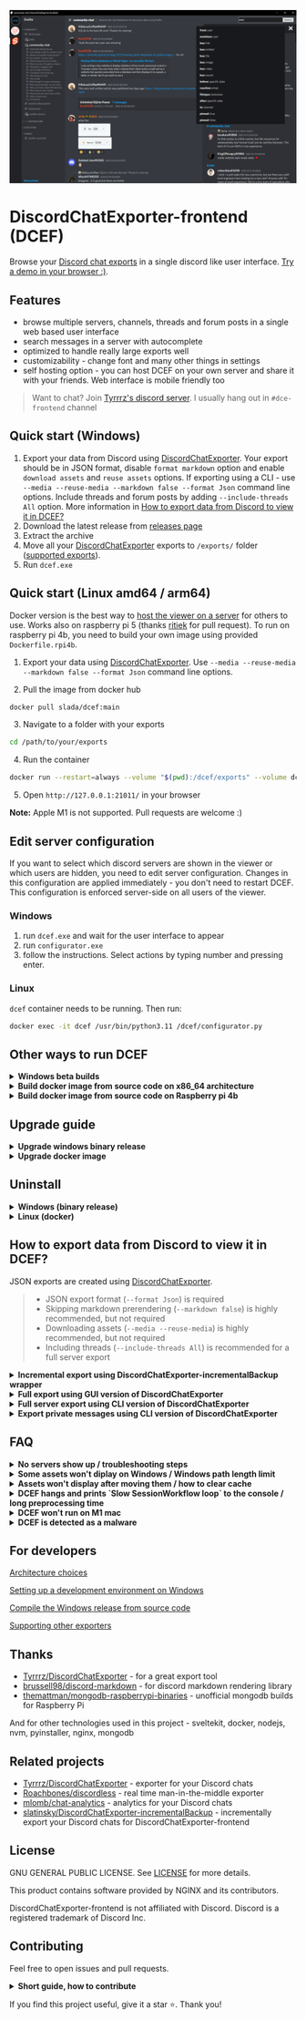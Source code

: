 ![](docs/screenshot.png)

# DiscordChatExporter-frontend (DCEF)

Browse your [Discord chat exports](https://github.com/Tyrrrz/DiscordChatExporter) in a single discord like user interface. [Try a demo in your browser :)](https://dcef.slada.sk/).

## Features

- browse multiple servers, channels, threads and forum posts in a single web based user interface
- search messages in a server with autocomplete
- optimized to handle really large exports well
- customizability - change font and many other things in settings
- self hosting option - you can host DCEF on your own server and share it with your friends. Web interface is mobile friendly too

> Want to chat? Join [Tyrrrz's discord server](https://discord.gg/2SUWKFnHSm). I usually hang out in `#dce-frontend` channel

## Quick start (Windows)

1. Export your data from Discord using [DiscordChatExporter](https://github.com/Tyrrrz/DiscordChatExporter/tree/master/.docs). Your export should be in JSON format, disable `format markdown` option and enable `download assets` and `reuse assets` options. If exporting using a CLI - use `--media --reuse-media --markdown false --format Json` command line options. Include threads and forum posts by adding `--include-threads All` option. More information in [How to export data from Discord to view it in DCEF?](#supported-exports)
2. Download the latest release from [releases page](https://github.com/slatinsky/DiscordChatExporter-frontend/releases)
3. Extract the archive
4. Move all your [DiscordChatExporter](https://github.com/Tyrrrz/DiscordChatExporter) exports to `/exports/` folder ([supported exports](#supported-exports)).
5. Run `dcef.exe`

## Quick start (Linux amd64 / arm64)


Docker version is the best way to [host the viewer on a server](docs/Server-hosting.md) for others to use. Works also on raspberry pi 5 (thanks [ritiek](https://github.com/slatinsky/DiscordChatExporter-frontend/pull/54) for pull request). To run on raspberry pi 4b, you need to build your own image using provided `Dockerfile.rpi4b`.

1. Export your data using [DiscordChatExporter](https://github.com/Tyrrrz/DiscordChatExporter/blob/master/.docs/Getting-started.md#using-the-cli). Use `--media --reuse-media --markdown false --format Json` command line options.

2. Pull the image from docker hub

```bash
docker pull slada/dcef:main
```

3. Navigate to a folder with your exports

```bash
cd /path/to/your/exports
```

4. Run the container
```bash
docker run --restart=always --volume "$(pwd):/dcef/exports" --volume dcef_cache:/dcef/cache --name dcef -p 21011:21011 -it slada/dcef:main
```

5. Open `http://127.0.0.1:21011/` in your browser

**Note:** Apple M1 is not supported. Pull requests are welcome :)

## Edit server configuration

If you want to select which discord servers are shown in the viewer or which users are hidden, you need to edit server configuration. Changes in this configuration are applied immediately - you don't need to restart DCEF. This configuration is enforced server-side on all users of the viewer.

### Windows

1. run `dcef.exe` and wait for the user interface to appear
2. run `configurator.exe`
3. follow the instructions. Select actions by typing number and pressing enter.

### Linux

`dcef` container needs to be running. Then run:

```bash
docker exec -it dcef /usr/bin/python3.11 /dcef/configurator.py
```

## Other ways to run DCEF

<details><summary><b>Windows beta builds</b></summary>

If you want to try out the latest features, you can use [beta builds](https://github.com/slatinsky/DiscordChatExporter-frontend/actions/workflows/windows-build.yml). They are automatically built from the latest commit on `main` branch. You need to be logged in to Github account to download them.

</details>

<details><summary><b>Build docker image from source code on x86_64 architecture</b></summary>

You need docker and git installed. Then run:

```bash
git clone https://github.com/slatinsky/DiscordChatExporter-frontend
cd DiscordChatExporter-frontend
docker build -t dcef .
```
Then use the same instructions as for the Linux docker version, but replace in commands `slada/dcef:main` with `dcef`.

</details>

<details><summary><b>Build docker image from source code on Raspberry pi 4b</b></summary>

You need docker and git installed. Then run:

```bash
git clone https://github.com/slatinsky/DiscordChatExporter-frontend
cd DiscordChatExporter-frontend
docker build -t dcef -f Dockerfile.rpi4b
```
Then use the same instructions as for the Linux docker version, but replace in commands `slada/dcef:main` with `dcef`.

</details>


## Upgrade guide

<details><summary><b>Upgrade windows binary release</b></summary>

Want to upgrade from previous version? Follow these steps:

1. Download the latest release from [releases page](https://github.com/slatinsky/DiscordChatExporter-frontend/releases).
2. Delete everything (except `exports` folder) in your discordchatexporter-frontend folder.
3. Move everything (except `exports` folder) from the new release to your discordchatexporter-frontend folder.

</details>

<details><summary><b>Upgrade docker image</b></summary>

```bash
cd path/to/your/exports/
docker rm dcef --force
docker image rm slada/dcef:main
docker pull slada/dcef:main
docker run --restart=always --volume "$(pwd):/dcef/exports" --volume dcef_cache:/dcef/cache --rm --name dcef -p 21011:21011 -it slada/dcef:main
```

</details>

## Uninstall

<details><summary><b>Windows (binary release)</b></summary>

DCEF does not create any files outside of its folder, so you can just delete the folder to uninstall it.

Move your `exports` folder somewhere else if you want to keep your exports.

</details>

<details><summary><b>Linux (docker)</b></summary>

1. kill and delete the container

```bash
docker rm dcef --force
```

2. remove the volume

```bash
docker volume rm dcef_cache
```

3. remove the image

```bash
docker image rm slada/dcef:main
```

</details>



<a name="supported-exports"></a>
## How to export data from Discord to view it in DCEF?

JSON exports are created using [DiscordChatExporter](https://github.com/Tyrrrz/DiscordChatExporter).

> - JSON export format (`--format Json`) is required
> - Skipping markdown prerendering (`--markdown false`) is highly recommended, but not required
> - Downloading assets (`--media --reuse-media`) is highly recommended, but not required
> - Including threads (`--include-threads All`) is recommended for a full server export


<details><summary><b>Incremental export using DiscordChatExporter-incrementalBackup wrapper</b></summary>

I have created simple wrapper for DiscordChatExporter to simplify the process of incremental export for this frontend viewer. You declare what you want to export in a config file and the wrapper will automatically export only new messages since the last export.

For more information and instructions how to use, see [slatinsky/DiscordChatExporter-incrementalBackup](https://github.com/slatinsky/DiscordChatExporter-incrementalBackup)

</details>

<details><summary><b>Full export using GUI version of DiscordChatExporter</b></summary>

Make sure that export format is set to `JSON` and `Format markdown` is disabled. Optionally, you should also enable `Download assets`+`Reuse assets` option to download images, videos and other types of assets.

Recently `Show threads` option was added to the general settings of DiscordChatExporter - if you want to export threads. Note that fetching threads is slow and it may take a while to show them in the GUI.


![](docs/dce-export-more.png)

Note: Exporting using CLI version of DiscordChatExporter is actually easier if you want to mass export everything.

</details>



<details><summary><b>Full server export using CLI version of DiscordChatExporter</b></summary>

Export all accessible channels, threads and forum posts in a server:
```bash
DiscordChatExporter.Cli.exe exportguild --token DISCORD_TOKEN -g SERVER_ID --media --reuse-media --markdown false --format Json --include-threads All --output OUTPUT_FOLDER_PATH
```


</details>

<details><summary><b>Export private messages using CLI version of DiscordChatExporter</b></summary>

Export all dms (sadly, exporting dms can't be done without selfboting):
```bash
DiscordChatExporter.Cli.exe exportdm --token DISCORD_TOKEN --media --reuse-media --markdown false --format Json --output OUTPUT_FOLDER_PATH
```

</details>





## FAQ

<details><summary><b>No servers show up / troubleshooting steps</b></summary>

See logs (Windows `dcef/logs.txt`, Linux `docker logs dcef`) for more info.

[Windows only] Please check, if the top of the log contains line `windows-runner: OK: All required ports are available.`. DCEF needs ports `21011`, `21013`, `27017`, `58000` to be available. If you have any of these ports occupied, DCEF won't start or won't work properly.

[All platforms] Find line `found X json channel exports` - if this number is 0, you don't have any valid exports in `/exports/` folder.

[All platforms] Find if there is line `preprocess done` (at the end of lines `processing <PATH_TO_JSON_FILE>`) - if you see this line, preprocessing step finished successfully. If you don't see this line, please check if there is any stacktrace in the logs. Stacktrace looks like this:

```
Traceback (most recent call last):
  File "dcef/backend/preprocess/main_mongo.py", line 82, in <module>
    main(input_dir, output_dir)
  File "dcef/backend/preprocess/main_mongo.py", line 67, in main
    raise Exception("Example stack trace exception")
Exception: Example stack trace exception
```

Please [report this issue](https://github.com/slatinsky/DiscordChatExporter-frontend/issues/new) with the stacktrace attached.

[Windows] If no other solution works for you, run Docker version of DCEF.

</details>

<details><summary><b>Some assets won't diplay on Windows / Windows path length limit</b></summary>

Files in `/exports/` folder may exceed Windows path length limit of 260 characters. If you have any issues with loading your assets you can choose one of the following solutions:
- move DCEF to a folder with shorter path
- or run `registry_tweaks/change_260_character_path_limit_to_32767.reg` to increase the limit to 32767 characters (requires admin privileges) and restart your computer. To revert this change, run `registry_tweaks/restore_260_character_path_limit.reg` and restart your computer.

</details>

<details><summary><b>Assets won't display after moving them / how to clear cache</b></summary>

After you put your export to `/exports/` folder, don't remove them. DCEF keeps track of assets and if you remove or move them, they won't show up in DCEF, because the old path would become invalid.

**TL;DR - only adding new files to `/exports/` folder is supported. If you want to remove or move files, you need to clear cache afterwards.**

Clearing cache on Windows:
- close DCEF
- delete `dcef/backend/mongodb/db` folder
- start DCEF again

Clearing cache on Linux:
- kill DCEF container
- remove `dcef_cache` volume (`docker volume rm dcef_cache`)
- start DCEF container again

</details>


<details><summary><b>DCEF hangs and prints `Slow SessionWorkflow loop` to the console / long preprocessing time</b></summary>

`Slow SessionWorkflow loop` messages are completely normal - if you see them, you know that data is pushed to mongodb database and the process is not stuck. Just be patient and wait for the process to finish. If you have a lot of exports, it may take a while.

DCEF is not just an simple viewer. This process enriches your exports with additional data and stores them in a database for search and other features to work.

Impatient? Navigate to `http://127.0.0.1:21011/` in your browser to see already processed exports.

</details>


<details><summary><b>DCEF won't run on M1 mac</b></summary>

[This pull request](https://github.com/slatinsky/DiscordChatExporter-frontend/pull/30) may help you

</details>

<details><summary><b>DCEF is detected as a malware</b></summary>

DCEF is not a malware. It's a false positive. The project is open source, you can check the source code yourself.

The windows release is exactly the same as the ones built on Github's servers by [github actions](https://github.com/slatinsky/DiscordChatExporter-frontend/blob/main/.github/workflows/windows-build.yml). Executables (`nginx.exe`, `mongod.exe`) are sourced from their official websites. I upload releases manually, but the zip is exactly the same as the last successful build on github actions.

Docker image is built on Github's servers github actions [github actions](https://github.com/slatinsky/DiscordChatExporter-frontend/blob/main/.github/workflows/docker-image.yml) too. This action directly uploads the image to docker hub.

But the project uses a lot of dependencies - it is susceptible to supply chain attack such as dependency hijacking. If you find anything suspicious in dependencies used, please let me know.

Tinfoil hat on? Replace `nginx.exe`, `mongod.exe`, `msvcp140.dll` and `vcruntime140_1.dll` with your own trusted copy. Then compile your own version from source code. The easiest way to compile is to run github action on your own fork.

[Related discussion #13](https://github.com/slatinsky/DiscordChatExporter-frontend/discussions/13)

</details>



## For developers

[Architecture choices](docs/Architecture.md)

[Setting up a development environment on Windows](docs/Development-env.md)

[Compile the Windows release from source code](docs/Compile.md)

[Supporting other exporters](docs/Supporting-other-exporters.md)


## Thanks
- [Tyrrrz/DiscordChatExporter](https://github.com/Tyrrrz/DiscordChatExporter) - for a great export tool
- [brussell98/discord-markdown](https://github.com/brussell98/discord-markdown) - for discord markdown rendering library
- [themattman/mongodb-raspberrypi-binaries](https://github.com/themattman/mongodb-raspberrypi-binaries) - unofficial mongodb builds for Raspberry Pi

And for other technologies used in this project - sveltekit, docker, nodejs, nvm, pyinstaller, nginx, mongodb

## Related projects

- [Tyrrrz/DiscordChatExporter](https://github.com/Tyrrrz/DiscordChatExporter) - exporter for your Discord chats
- [Roachbones/discordless](https://github.com/Roachbones/discordless) - real time man-in-the-middle exporter
- [mlomb/chat-analytics](https://github.com/mlomb/chat-analytics) - analytics for your Discord chats
- [slatinsky/DiscordChatExporter-incrementalBackup](https://github.com/slatinsky/DiscordChatExporter-incrementalBackup) - incrementally export your Discord chats for DiscordChatExporter-frontend

## License
GNU GENERAL PUBLIC LICENSE. See [LICENSE](LICENSE) for more details.

This product contains software provided by NGINX and its contributors.

DiscordChatExporter-frontend is not affiliated with Discord. Discord is a registered trademark of Discord Inc.

## Contributing
Feel free to open issues and pull requests.

<details><summary><b>Short guide, how to contribute</b></summary>

- Fork the repository
- Create a new branch
- Implement your changes
- Commit and push your changes
- Create a pull request

</details>


If you find this project useful, give it a star ⭐. Thank you!